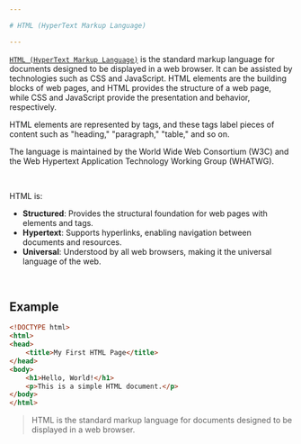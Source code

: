 ```yaml
---

# HTML (HyperText Markup Language)

---
```


[`HTML (HyperText Markup Language)`](https://developer.mozilla.org/en-US/docs/Web/HTML) is the standard markup language for documents designed to be displayed in a web browser. It can be assisted by technologies such as CSS and JavaScript. HTML elements are the building blocks of web pages, and HTML provides the structure of a web page, while CSS and JavaScript provide the presentation and behavior, respectively.

HTML elements are represented by tags, and these tags label pieces of content such as "heading," "paragraph," "table," and so on.

The language is maintained by the World Wide Web Consortium (W3C) and the Web Hypertext Application Technology Working Group (WHATWG).

<br/>

HTML is:

- **Structured**: Provides the structural foundation for web pages with elements and tags.
- **Hypertext**: Supports hyperlinks, enabling navigation between documents and resources.
- **Universal**: Understood by all web browsers, making it the universal language of the web.

<br/>

## Example

```html
<!DOCTYPE html>
<html>
<head>
    <title>My First HTML Page</title>
</head>
<body>
    <h1>Hello, World!</h1>
    <p>This is a simple HTML document.</p>
</body>
</html>
```

> HTML is the standard markup language for documents designed to be displayed in a web browser.